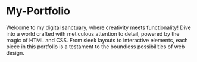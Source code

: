 # My-Portfolio
Welcome to my digital sanctuary, where creativity meets functionality! Dive into a world crafted with meticulous attention to detail, powered by the magic of HTML and CSS. From sleek layouts to interactive elements, each piece in this portfolio is a testament to the boundless possibilities of web design.

